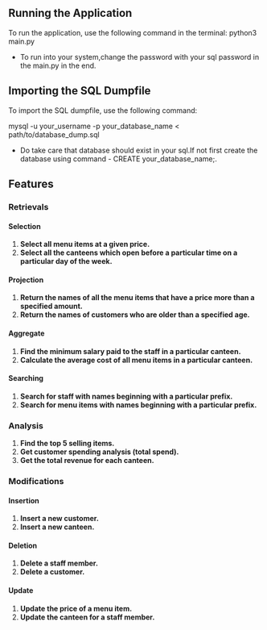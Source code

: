 ## Running the Application

To run the application, use the following command in the terminal:
 python3 main.py
- To run into your system,change the password with your sql password in the main.py in the end.

## Importing the SQL Dumpfile

To import the SQL dumpfile, use the following command:

mysql -u your_username -p your_database_name < path/to/database_dump.sql
- Do take care that database should exist in your sql.If not first create the database using command - CREATE your_database_name;.


## Features

### Retrievals

#### Selection
1. **Select all menu items at a given price.**
2. **Select all the canteens which open before a particular time on a particular day of the week.**

#### Projection
1. **Return the names of all the menu items that have a price more than a specified amount.**
2. **Return the names of customers who are older than a specified age.**

#### Aggregate
1. **Find the minimum salary paid to the staff in a particular canteen.**
2. **Calculate the average cost of all menu items in a particular canteen.**

#### Searching
1. **Search for staff with names beginning with a particular prefix.**
2. **Search for menu items with names beginning with a particular prefix.**

### Analysis
1. **Find the top 5 selling items.**
2. **Get customer spending analysis (total spend).**
3. **Get the total revenue for each canteen.**

### Modifications

#### Insertion
1. **Insert a new customer.**
2. **Insert a new canteen.**

#### Deletion
1. **Delete a staff member.**
2. **Delete a customer.**

#### Update
1. **Update the price of a menu item.**
2. **Update the canteen for a staff member.**
